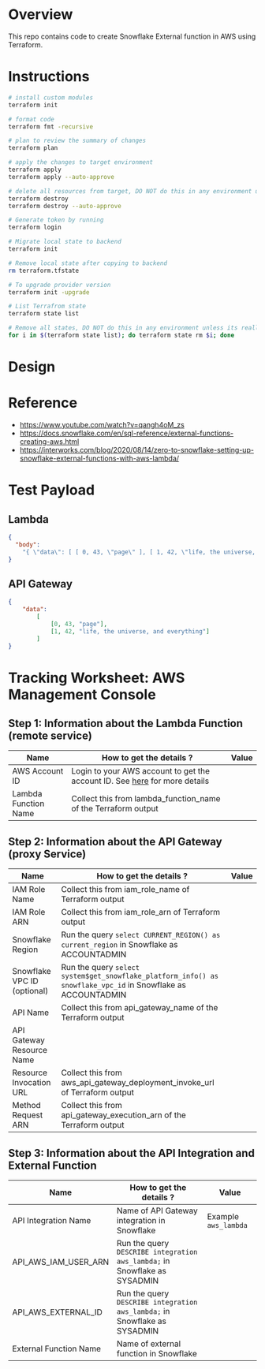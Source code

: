 # Overview
This repo contains code to create Snowflake External function in AWS using Terraform.

# Instructions

```bash
# install custom modules
terraform init

# format code
terraform fmt -recursive

# plan to review the summary of changes
terraform plan

# apply the changes to target environment
terraform apply
terraform apply --auto-approve

# delete all resources from target, DO NOT do this in any environment unless its really needed 🔥
terraform destroy
terraform destroy --auto-approve

# Generate token by running
terraform login

# Migrate local state to backend
terraform init

# Remove local state after copying to backend
rm terraform.tfstate

# To upgrade provider version
terraform init -upgrade

# List Terrafrom state
terraform state list

# Remove all states, DO NOT do this in any environment unless its really needed 🔥
for i in $(terraform state list); do terraform state rm $i; done
```

# Design

# Reference 
- https://www.youtube.com/watch?v=qangh4oM_zs
- https://docs.snowflake.com/en/sql-reference/external-functions-creating-aws.html
- https://interworks.com/blog/2020/08/14/zero-to-snowflake-setting-up-snowflake-external-functions-with-aws-lambda/


# Test Payload

## Lambda
```json
{
  "body":
    "{ \"data\": [ [ 0, 43, \"page\" ], [ 1, 42, \"life, the universe, and everything\" ] ] }"
}
```

## API Gateway
```json
{
    "data":
        [
            [0, 43, "page"],
            [1, 42, "life, the universe, and everything"]
        ]
}
```

# Tracking Worksheet: AWS Management Console

## Step 1: Information about the Lambda Function (remote service)

| Name                 | How to get the details ?                                                                                                                          | Value |
| -------------------- | ------------------------------------------------------------------------------------------------------------------------------------------------- | ----- |
| AWS Account ID       | Login to your AWS account to get the account ID. See [here](https://docs.aws.amazon.com/general/latest/gr/acct-identifiers.html) for more details |       |
| Lambda Function Name | Collect this from lambda_function_name of the Terraform output                                                                                    |       |

## Step 2: Information about the API Gateway (proxy Service)

| Name                        | How to get the details ?                                                                                     | Value |
| --------------------------- | ------------------------------------------------------------------------------------------------------------ | ----- |
| IAM Role Name               | Collect this from iam_role_name of Terraform output                                                          |       |
| IAM Role ARN                | Collect this from iam_role_arn of Terraform output                                                           |       |
| Snowflake Region            | Run the query `select CURRENT_REGION() as current_region` in Snowflake as ACCOUNTADMIN                       |       |
| Snowflake VPC ID (optional) | Run the query `select system$get_snowflake_platform_info() as snowflake_vpc_id` in Snowflake as ACCOUNTADMIN |       |
| API Name                    | Collect this from api_gateway_name of the Terraform output                                                   |       |
| API Gateway Resource Name   |                                                                                                              |       |
| Resource Invocation URL     | Collect this from aws_api_gateway_deployment_invoke_url of Terraform output                                  |       |
| Method Request ARN          | Collect this from api_gateway_execution_arn of the Terraform output                                          |       |

## Step 3: Information about the API Integration and External Function

| Name                   | How to get the details ?                                                  | Value                |
| ---------------------- | ------------------------------------------------------------------------- | -------------------- |
| API Integration Name   | Name of API Gateway integration in Snowflake                              | Example `aws_lambda` |
| API_AWS_IAM_USER_ARN   | Run the query `DESCRIBE integration aws_lambda;` in Snowflake as SYSADMIN |                      |
| API_AWS_EXTERNAL_ID    | Run the query `DESCRIBE integration aws_lambda;` in Snowflake as SYSADMIN |                      |
| External Function Name | Name of external function in Snowflake                                    |                      |